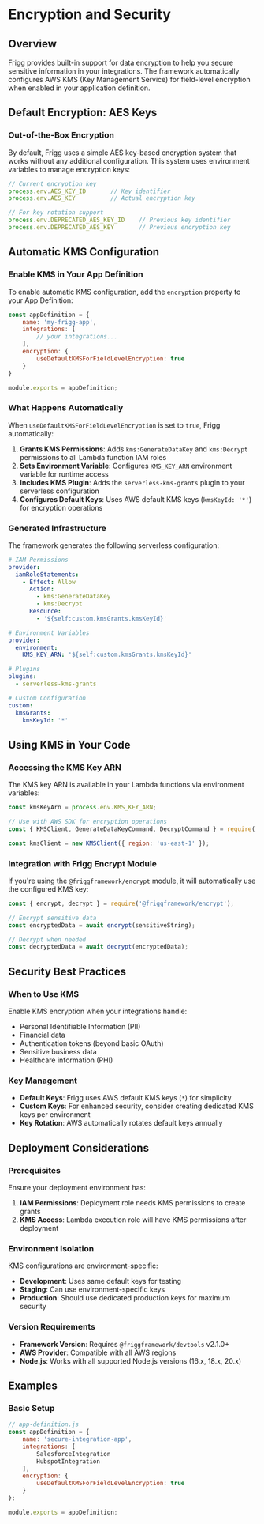 # Encryption and Security

## Overview

Frigg provides built-in support for data encryption to help you secure sensitive information in your integrations. The framework automatically configures AWS KMS (Key Management Service) for field-level encryption when enabled in your application definition.

## Default Encryption: AES Keys

### Out-of-the-Box Encryption

By default, Frigg uses a simple AES key-based encryption system that works without any additional configuration. This system uses environment variables to manage encryption keys:

```javascript
// Current encryption key
process.env.AES_KEY_ID       // Key identifier
process.env.AES_KEY          // Actual encryption key

// For key rotation support
process.env.DEPRECATED_AES_KEY_ID    // Previous key identifier  
process.env.DEPRECATED_AES_KEY       // Previous encryption key
```


## Automatic KMS Configuration

### Enable KMS in Your App Definition

To enable automatic KMS configuration, add the `encryption` property to your App Definition:

```javascript
const appDefinition = {
    name: 'my-frigg-app',
    integrations: [
        // your integrations...
    ],
    encryption: {
        useDefaultKMSForFieldLevelEncryption: true
    }
}

module.exports = appDefinition;
```

### What Happens Automatically

When `useDefaultKMSForFieldLevelEncryption` is set to `true`, Frigg automatically:

1. **Grants KMS Permissions**: Adds `kms:GenerateDataKey` and `kms:Decrypt` permissions to all Lambda function IAM roles
2. **Sets Environment Variable**: Configures `KMS_KEY_ARN` environment variable for runtime access
3. **Includes KMS Plugin**: Adds the `serverless-kms-grants` plugin to your serverless configuration
4. **Configures Default Keys**: Uses AWS default KMS keys (`kmsKeyId: '*'`) for encryption operations

### Generated Infrastructure

The framework generates the following serverless configuration:

```yaml
# IAM Permissions
provider:
  iamRoleStatements:
    - Effect: Allow
      Action:
        - kms:GenerateDataKey
        - kms:Decrypt
      Resource: 
        - '${self:custom.kmsGrants.kmsKeyId}'

# Environment Variables
provider:
  environment:
    KMS_KEY_ARN: '${self:custom.kmsGrants.kmsKeyId}'

# Plugins
plugins:
  - serverless-kms-grants

# Custom Configuration
custom:
  kmsGrants:
    kmsKeyId: '*'
```

## Using KMS in Your Code

### Accessing the KMS Key ARN

The KMS key ARN is available in your Lambda functions via environment variables:

```javascript
const kmsKeyArn = process.env.KMS_KEY_ARN;

// Use with AWS SDK for encryption operations
const { KMSClient, GenerateDataKeyCommand, DecryptCommand } = require('@aws-sdk/client-kms');

const kmsClient = new KMSClient({ region: 'us-east-1' });
```

### Integration with Frigg Encrypt Module

If you're using the `@friggframework/encrypt` module, it will automatically use the configured KMS key:

```javascript
const { encrypt, decrypt } = require('@friggframework/encrypt');

// Encrypt sensitive data
const encryptedData = await encrypt(sensitiveString);

// Decrypt when needed
const decryptedData = await decrypt(encryptedData);
```

## Security Best Practices

### When to Use KMS

Enable KMS encryption when your integrations handle:

- Personal Identifiable Information (PII)
- Financial data
- Authentication tokens (beyond basic OAuth)
- Sensitive business data
- Healthcare information (PHI)

### Key Management

- **Default Keys**: Frigg uses AWS default KMS keys (`*`) for simplicity
- **Custom Keys**: For enhanced security, consider creating dedicated KMS keys per environment
- **Key Rotation**: AWS automatically rotates default keys annually

## Deployment Considerations

### Prerequisites

Ensure your deployment environment has:

1. **IAM Permissions**: Deployment role needs KMS permissions to create grants
2. **KMS Access**: Lambda execution role will have KMS permissions after deployment

### Environment Isolation

KMS configurations are environment-specific:

- **Development**: Uses same default keys for testing
- **Staging**: Can use environment-specific keys
- **Production**: Should use dedicated production keys for maximum security

### Version Requirements

- **Framework Version**: Requires `@friggframework/devtools` v2.1.0+
- **AWS Provider**: Compatible with all AWS regions
- **Node.js**: Works with all supported Node.js versions (16.x, 18.x, 20.x)

## Examples

### Basic Setup

```javascript
// app-definition.js
const appDefinition = {
    name: 'secure-integration-app',
    integrations: [
        SalesforceIntegration
        HubspotIntegration
    ],
    encryption: {
        useDefaultKMSForFieldLevelEncryption: true
    }
};

module.exports = appDefinition;
```